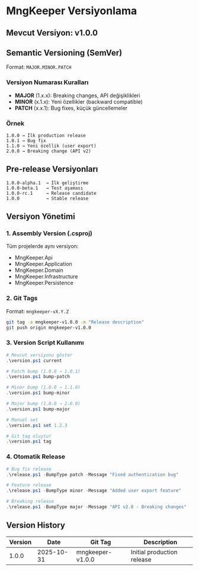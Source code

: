 # MngKeeper Versiyonlama

## Mevcut Versiyon: v1.0.0

## Semantic Versioning (SemVer)

Format: `MAJOR.MINOR.PATCH`

### Versiyon Numarası Kuralları

- **MAJOR** (1.x.x): Breaking changes, API değişiklikleri
- **MINOR** (x.1.x): Yeni özellikler (backward compatible)
- **PATCH** (x.x.1): Bug fixes, küçük güncellemeler

### Örnek

```
1.0.0 → İlk production release
1.0.1 → Bug fix
1.1.0 → Yeni özellik (user export)
2.0.0 → Breaking change (API v2)
```

## Pre-release Versiyonları

```
1.0.0-alpha.1  → İlk geliştirme
1.0.0-beta.1   → Test aşaması
1.0.0-rc.1     → Release candidate
1.0.0          → Stable release
```

## Versiyon Yönetimi

### 1. Assembly Version (.csproj)

Tüm projelerde aynı versiyon:
- MngKeeper.Api
- MngKeeper.Application
- MngKeeper.Domain
- MngKeeper.Infrastructure
- MngKeeper.Persistence

### 2. Git Tags

Format: `mngkeeper-vX.Y.Z`

```bash
git tag -a mngkeeper-v1.0.0 -m "Release description"
git push origin mngkeeper-v1.0.0
```

### 3. Version Script Kullanımı

```powershell
# Mevcut versiyonu göster
.\version.ps1 current

# Patch bump (1.0.0 → 1.0.1)
.\version.ps1 bump-patch

# Minor bump (1.0.0 → 1.1.0)
.\version.ps1 bump-minor

# Major bump (1.0.0 → 2.0.0)
.\version.ps1 bump-major

# Manuel set
.\version.ps1 set 1.2.3

# Git tag oluştur
.\version.ps1 tag
```

### 4. Otomatik Release

```powershell
# Bug fix release
.\release.ps1 -BumpType patch -Message "Fixed authentication bug"

# Feature release
.\release.ps1 -BumpType minor -Message "Added user export feature"

# Breaking release
.\release.ps1 -BumpType major -Message "API v2.0 - Breaking changes"
```

## Version History

| Version | Date | Git Tag | Description |
|---------|------|---------|-------------|
| 1.0.0 | 2025-10-31 | mngkeeper-v1.0.0 | Initial production release |

